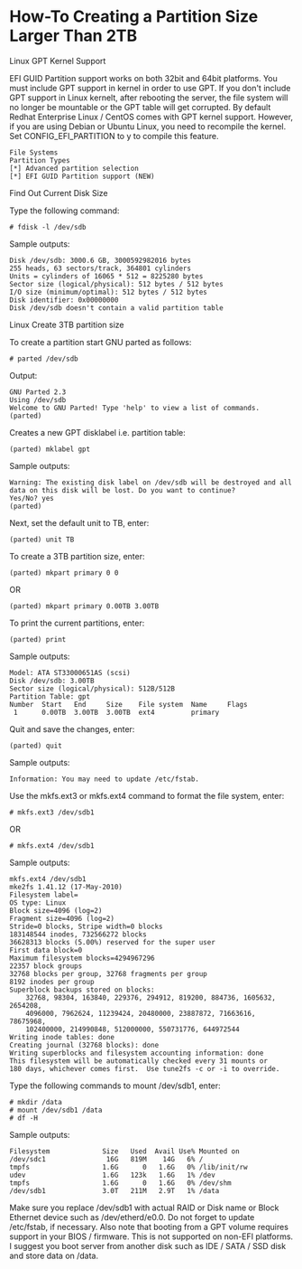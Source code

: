 # How-To Creating a Partition Size Larger Than 2TB

Linux GPT Kernel Support

EFI GUID Partition support works on both 32bit and 64bit platforms. You must include GPT support in kernel in order to use GPT. If you don't include GPT support in Linux kernelt, after rebooting the server, the file system will no longer be mountable or the GPT table will get corrupted. By default Redhat Enterprise Linux / CentOS comes with GPT kernel support. However, if you are using Debian or Ubuntu Linux, you need to recompile the kernel. Set CONFIG\_EFI\_PARTITION to y to compile this feature.

```text
File Systems
Partition Types
[*] Advanced partition selection
[*] EFI GUID Partition support (NEW)
```

Find Out Current Disk Size

Type the following command:

```text
# fdisk -l /dev/sdb
```

Sample outputs:

```text
Disk /dev/sdb: 3000.6 GB, 3000592982016 bytes
255 heads, 63 sectors/track, 364801 cylinders
Units = cylinders of 16065 * 512 = 8225280 bytes
Sector size (logical/physical): 512 bytes / 512 bytes
I/O size (minimum/optimal): 512 bytes / 512 bytes
Disk identifier: 0x00000000
Disk /dev/sdb doesn't contain a valid partition table
```

Linux Create 3TB partition size

To create a partition start GNU parted as follows:

```text
# parted /dev/sdb
```

Output:

```text
GNU Parted 2.3
Using /dev/sdb
Welcome to GNU Parted! Type 'help' to view a list of commands.
(parted)
```

Creates a new GPT disklabel i.e. partition table:

```text
(parted) mklabel gpt
```

Sample outputs:

```text
Warning: The existing disk label on /dev/sdb will be destroyed and all data on this disk will be lost. Do you want to continue?
Yes/No? yes
(parted)
```

Next, set the default unit to TB, enter:

```text
(parted) unit TB
```

To create a 3TB partition size, enter:

```text
(parted) mkpart primary 0 0
```

OR

```text
(parted) mkpart primary 0.00TB 3.00TB
```

To print the current partitions, enter:

```text
(parted) print
```

Sample outputs:

```text
Model: ATA ST33000651AS (scsi)
Disk /dev/sdb: 3.00TB
Sector size (logical/physical): 512B/512B
Partition Table: gpt
Number  Start   End     Size    File system  Name     Flags
 1      0.00TB  3.00TB  3.00TB  ext4         primary
```

Quit and save the changes, enter:

```text
(parted) quit
```

Sample outputs:

```text
Information: You may need to update /etc/fstab.
```

Use the mkfs.ext3 or mkfs.ext4 command to format the file system, enter:

```text
# mkfs.ext3 /dev/sdb1
```

OR

```text
# mkfs.ext4 /dev/sdb1
```

Sample outputs:

```text
mkfs.ext4 /dev/sdb1
mke2fs 1.41.12 (17-May-2010)
Filesystem label=
OS type: Linux
Block size=4096 (log=2)
Fragment size=4096 (log=2)
Stride=0 blocks, Stripe width=0 blocks
183148544 inodes, 732566272 blocks
36628313 blocks (5.00%) reserved for the super user
First data block=0
Maximum filesystem blocks=4294967296
22357 block groups
32768 blocks per group, 32768 fragments per group
8192 inodes per group
Superblock backups stored on blocks:
    32768, 98304, 163840, 229376, 294912, 819200, 884736, 1605632, 2654208,
    4096000, 7962624, 11239424, 20480000, 23887872, 71663616, 78675968,
    102400000, 214990848, 512000000, 550731776, 644972544
Writing inode tables: done
Creating journal (32768 blocks): done
Writing superblocks and filesystem accounting information: done
This filesystem will be automatically checked every 31 mounts or
180 days, whichever comes first.  Use tune2fs -c or -i to override.
```

Type the following commands to mount /dev/sdb1, enter:

```text
# mkdir /data
# mount /dev/sdb1 /data
# df -H
```

Sample outputs:

```text
Filesystem             Size   Used  Avail Use% Mounted on
/dev/sdc1               16G   819M    14G   6% /
tmpfs                  1.6G      0   1.6G   0% /lib/init/rw
udev                   1.6G   123k   1.6G   1% /dev
tmpfs                  1.6G      0   1.6G   0% /dev/shm
/dev/sdb1              3.0T   211M   2.9T   1% /data
```

Make sure you replace /dev/sdb1 with actual RAID or Disk name or Block Ethernet device such as /dev/etherd/e0.0. Do not forget to update /etc/fstab, if necessary. Also note that booting from a GPT volume requires support in your BIOS / firmware. This is not supported on non-EFI platforms. I suggest you boot server from another disk such as IDE / SATA / SSD disk and store data on /data.

